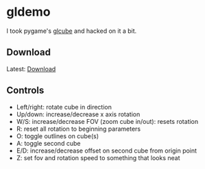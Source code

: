 gldemo
======

I took pygame's [glcube](https://github.com/pygame/pygame/blob/master/examples/glcube.py) and hacked on it a bit.

Download
--------

Latest: [Download](https://github.com/alyssadev/gldemo/releases/latest)

Controls
--------

* Left/right: rotate cube in direction
* Up/down: increase/decrease x axis rotation
* W/S: increase/decrease FOV (zoom cube in/out): resets rotation
* R: reset all rotation to beginning parameters
* O: toggle outlines on cube(s)
* A: toggle second cube
* E/D: increase/decrease offset on second cube from origin point
* Z: set fov and rotation speed to something that looks neat
